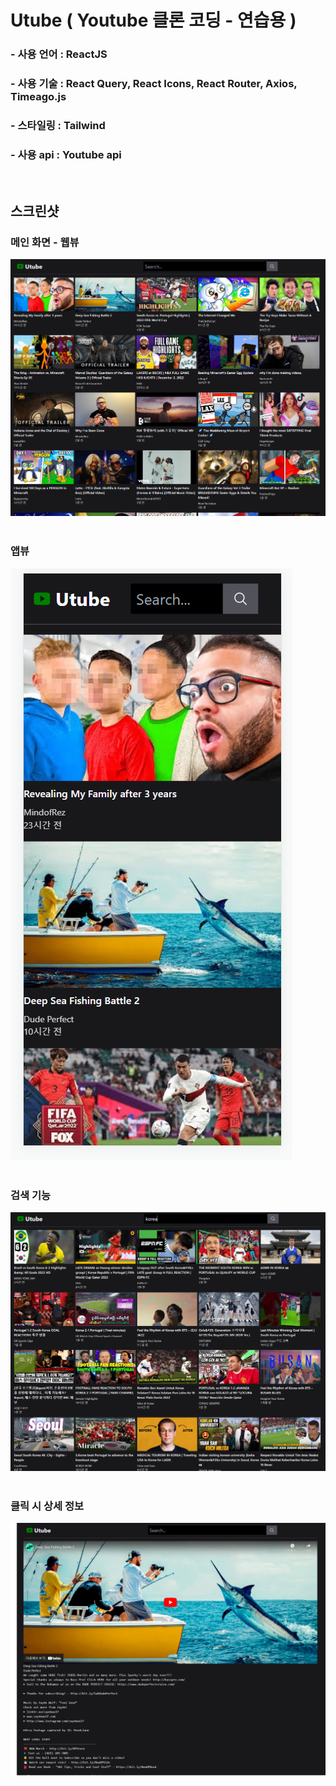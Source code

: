 # Utube ( Youtube 클론 코딩 - 연습용 )

### - 사용 언어 : ReactJS
### - 사용 기술 : React Query, React Icons, React Router, Axios, Timeago.js
### - 스타일링 : Tailwind
### - 사용 api : Youtube api

<br>

## 스크린샷
### 메인 화면 - 웹뷰
<img src="./imgs/1.png">
<br><br>

### 앱뷰
<img src="./imgs/1-2.png">
<br><br>

### 검색 기능
<img src="./imgs/2.png">
<br><br>

### 클릭 시 상세 정보
<img src="./imgs/3.png">
<br><br>